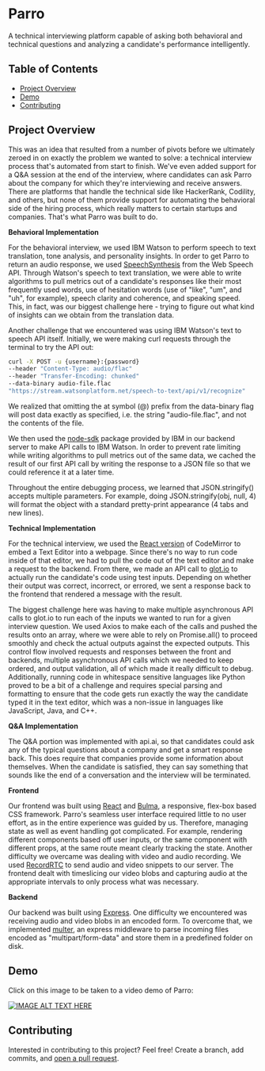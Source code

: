 # Parro

A technical interviewing platform capable of asking both behavioral and technical questions and analyzing a candidate's performance intelligently.

## Table of Contents

- [Project Overview](#project-overview)
- [Demo](#demo)
- [Contributing](#contributing)

## Project Overview

This was an idea that resulted from a number of pivots before we ultimately zeroed in on exactly the problem we wanted
to solve: a technical interview process that's automated from start to finish. We've even added support for a Q&A session at the end of the interview, where candidates can ask Parro about the company for which they're interviewing and receive answers. There are platforms that handle the technical side like HackerRank, Codility, and others, but none of them provide support for automating the behavioral side of the hiring process, which really matters to certain startups and companies. That's what Parro was built to do.

**Behavioral Implementation**

For the behavioral interview, we used IBM Watson to perform speech to text translation, tone analysis, and personality insights. In order to get Parro to return an audio response, we used [SpeechSynthesis](https://developer.mozilla.org/en-US/docs/Web/API/SpeechSynthesis) from the Web Speech API. Through Watson's speech to text translation, we were able to write algorithms to pull metrics out of a candidate's responses like their most frequently used words, use of hesitation words (use of "like", "um", and "uh", for example), speech clarity and coherence, and speaking speed. This, in fact, was our biggest challenge here - trying to figure out what kind of insights can we obtain from the translation data.

Another challenge that we encountered was using IBM Watson's text to speech API itself. Initially, we were making curl requests through the terminal to try the API out:

```bash
curl -X POST -u {username}:{password}
--header "Content-Type: audio/flac"
--header "Transfer-Encoding: chunked"
--data-binary audio-file.flac
"https://stream.watsonplatform.net/speech-to-text/api/v1/recognize"
```

We realized that omitting the at symbol (@) prefix from the data-binary flag will post data exactly as specified, i.e. the string "audio-file.flac", and not the contents of the file.

We then used the [node-sdk](https://github.com/watson-developer-cloud/node-sdk) package provided by IBM in our backend server to make API calls to IBM Watson. In order to prevent rate limiting while writing algorithms to pull metrics out of the same data, we cached the result of our first API call by writing the response to a JSON file so that we could reference it at a later time.

Throughout the entire debugging process, we learned that JSON.stringify() accepts multiple parameters. For example, doing JSON.stringify(obj, null, 4) will format the object with a standard pretty-print appearance (4 tabs and new lines).

**Technical Implementation**

For the technical interview, we used the [React version](https://github.com/JedWatson/react-codemirror) of CodeMirror to embed a Text Editor into a webpage. Since there's no way to run code inside of that editor, we had to pull the code out of the text editor and make a request to the backend. From there, we made an API call to [glot.io](http://glot.io/) to actually run the candidate's code using test inputs. Depending on whether their output was correct, incorrect, or errored, we sent a response back to the frontend that rendered a message with the result.

The biggest challenge here was having to make multiple asynchronous API calls to glot.io to run each of the inputs we wanted to run for a given interview question. We used Axios to make each of the calls and pushed the results onto an array, where we were able to rely on Promise.all() to proceed smoothly and check the actual outputs against the expected outputs. This control flow involved requests and responses between the front and backends, multiple asynchronous API calls which we needed to keep ordered, and output validation, all of which made it really difficult to debug. Additionally, running code in whitespace sensitive languages like Python proved to be a bit of a challenge and requires special parsing and formatting to ensure that the code gets run exactly the way the candidate typed it in the text editor, which was a non-issue in languages like JavaScript, Java, and C++.

**Q&A Implementation**

The Q&A portion was implemented with api.ai, so that candidates could ask any of the typical questions about a company and get a smart response back. This does require that companies provide some information about themselves. When the candidate is satisfied, they can say something that sounds like the end of a conversation and the interview will be terminated.

**Frontend**

Our frontend was built using [React](https://facebook.github.io/react/) and [Bulma](http://bulma.io/), a responsive, flex-box based CSS framework. Parro's seamless user interface required little to no user effort, as in the entire experience was guided by us. Therefore, managing state as well as event handling got complicated. For example, rendering different components based off user inputs, or the same component with different props, at the same route meant clearly tracking the state. Another difficulty we overcame was dealing with video and audio recording. We used [RecordRTC](https://github.com/muaz-khan/RecordRTC/) to send audio and video snippets to our server. The frontend dealt with timeslicing our video blobs and capturing audio at the appropriate intervals to only process what was necessary.

**Backend**

Our backend was built using [Express](https://expressjs.com/). One difficulty we encountered was receiving audio and video blobs in an encoded form. To overcome that, we implemented [multer](https://github.com/expressjs/multer), an express middleware to parse incoming files encoded as "multipart/form-data" and store them in a predefined folder on disk.

## Demo

Click on this image to be taken to a video demo of Parro:

[![IMAGE ALT TEXT HERE](parro-vid.png)](https://www.youtube.com/watch?v=YOUTUBE_VIDEO_ID_HERE)

## Contributing

Interested in contributing to this project? Feel free! Create a branch, add commits, and [open a pull request](https://github.com/benhubsch/Parro/compare/).